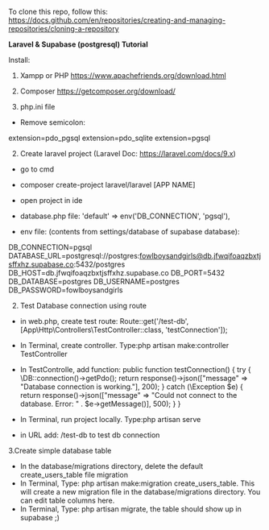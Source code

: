 To clone this repo, follow this: https://docs.github.com/en/repositories/creating-and-managing-repositories/cloning-a-repository

**Laravel & Supabase (postgresql) Tutorial**

Install:
1. Xampp or PHP https://www.apachefriends.org/download.html
2. Composer https://getcomposer.org/download/

1. php.ini file
- Remove semicolon:

extension=pdo_pgsql
extension=pdo_sqlite
extension=pgsql

2. Create laravel project (Laravel Doc: https://laravel.com/docs/9.x)
- go to cmd
- composer create-project laravel/laravel [APP NAME]
- open project in ide
- database.php file:
 'default' => env('DB_CONNECTION', 'pgsql'),

- env file: (contents from settings/database of supabase database):

DB_CONNECTION=pgsql
DATABASE_URL=postgresql://postgres:fowlboysandgirls@db.jfwqifoaqzbxtjsffxhz.supabase.co:5432/postgres
DB_HOST=db.jfwqifoaqzbxtjsffxhz.supabase.co
DB_PORT=5432
DB_DATABASE=postgres
DB_USERNAME=postgres
DB_PASSWORD=fowlboysandgirls

2. Test Database connection using route
- in web.php, create test route: 
Route::get('/test-db', [App\Http\Controllers\TestController::class, 'testConnection']);

- In Terminal, create controller. Type:php artisan make:controller TestController

- In TestControlle, add function:
public function testConnection()
{
    try {
        \DB::connection()->getPdo();
        return response()->json(["message" => "Database connection is working."], 200);
    } catch (\Exception $e) {
        return response()->json(["message" => "Could not connect to the database. Error: " . $e->getMessage()], 500);
    }
}

- In Terminal, run project locally. Type:php artisan serve

- in URL add: /test-db to test db connection


3.Create simple database table
- In the database/migrations directory, delete the default create_users_table file migration
- In Terminal, Type: php artisan make:migration create_users_table. This will create a new migration file in the database/migrations directory. You can edit table columns here.
- In Terminal, Type: php artisan migrate, the table should show up in supabase ;)



